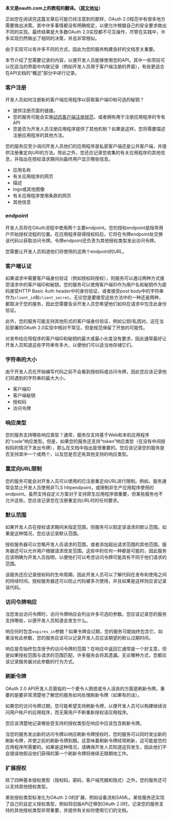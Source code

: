 
**本文是oauth.com上的教程的翻译。（[原文地址](https://www.oauth.com)）**

正如您在阅读完这篇文章后可能已经注意到的那样，OAuth 2.0规范中有很多地方需要做出决策。其中许多事情都没有明确规定，以便允许根据自己的安全要求做出不同的实现。最终结果是大多数OAuth 2.0实现都不可互操作，尽管在实践中，许多实现仍然做出了相同的决策，并且非常相似。

由于实现可以有许多不同的方式，因此为您的服务构建良好的文档至关重要。

本节介绍了您需要记录的内容，以便开发人员能够使用您的API。其中一些项目可以在适当的界面中内联记录（例如开发人员用于客户端注册的界面），有些更适合在API文档的“概述”部分中进行记录。

### 客户注册

开发人员如何注册新的客户端应用程序以获取客户端ID和可选的秘钥？

- 提供注册页面的链接。
- 您的服务可能会实施[动态客户端注册规范](https://tools.ietf.org/html/rfc7591)，或者拥有用于注册应用程序的专有API
- 您是否为开发人员注册应用程序提供了其他机制？如果是这样，您将需要描述注册应用程序的其他方法。
  
您的服务应至少询问开发人员他们的应用程序是私密客户端还是公共客户端，并提供注册重定向URI的方法。除此之外，您还应记录您收集的有关应用程序的其他信息，并指出在授权请求期间向最终用户显示哪些信息。

- 应用名称
- 有关应用程序的网页
- 描述
- logo或其他图像
- 有关应用程序使用条款的网页
- 其他信息

### endpoint

开发人员将在OAuth流程中使用两个主要endpoint。您的授权endpoint是指导用户开始授权流程的位置。在应用程序获得授权码后，它将在令牌endpoint处交换该代码以获取访问令牌。令牌endpoint还负责为其他授权类型发出访问令牌。

您需要让开发人员知道他们将使用的这两个endpoint的URL。

### 客户端认证

如果请求中需要客户端身份验证（例如授权码授权），则服务可以通过两种方式接受请求中的客户端ID和秘钥。您的服务可以使用客户端ID作为用户名和秘钥作为密码接受HTTP Basic Auth header中的身份验证，或者接受post body中的字符串作为`client_id`和`client_secret`。无论您是要接受这些方法中的一种还是两种，都取决于您的服务，因此您需要告诉开发人员您希望他们如何在请求中包含此身份验证。

此外，您的服务可能支持其他形式的客户端身份验证，例如公钥/私钥对。这在当前部署的OAuth 2.0实现中相对不常见，但是规范保留了开放的可能性。

对发布给应用程序的客户端ID和秘钥的最大或最小长度没有要求，因此通常最好让开发人员知道这些字符串有多大，以便他们可以适当地存储它们。

### 字符串的大小

由于开发人员在开始编写代码之前不会看到授权码或访问令牌，因此您应该记录他们将遇到的字符串的最大大小。

- 客户端ID
- 客户端秘钥
- 授权码
- 访问令牌

### 响应类型

您的服务支持哪些响应类型？通常，服务仅支持基于Web和本机应用程序的“code”响应类型。但是，如果您的服务还支持“token”响应类型（在没有中间授权码的情况下发出令牌），那么在文档中指出是很重要的。您应该记录您的服务是否支持其中一个或两个，以及您是否还有其他支持的响应类型。

### 重定向URL限制

您的服务可能会对开发人员可以使用的已注册重定向URL进行限制。例如，服务通常会禁止开发人员使用非TLS httpendpoint，或限制非生产应用程序使用的endpoint。虽然支持自定义方案对于支持原生应用程序很重要，但某些服务也不允许这些。您应该记录您在注册重定向URL时的任何要求。

### 默认范围

如果开发人员在授权请求期间未指定范围，则服务可以假定该请求的默认范围。如果是这种情况，您应该记录默认范围。

授权服务器可以忽略开发人员请求的范围，或者添加超出请求范围的其他范围。服务器还可以允许用户根据请求改变范围。这些中的任何一种都是可能的，因此服务应该明确为开发人员指明，以便他们可以考虑访问令牌可能具有不同于他们请求的范围。

该服务还应记录授权码的生命周期，因此开发人员可以了解代码在发布和使用之间的持续时间。授权服务器还可以防止代码被多次使用，并且如果是这样则应该记录该代码。

### 访问令牌响应

当您发出访问令牌时，访问令牌响应会列出许多可选的参数。您应该记录您的服务支持哪些，以便开发人员知道会发生什么。

响应何时包含`expires_in`参数？如果令牌会过期，您的服务可能始终包含它，如果没有此参数，您的服务应该可以记录开发人员应该期望的默认过期时间。

响应是否始终包含授予的访问令牌的范围？在响应中返回它通常是一个好主意，但是如果授权范围与请求的范围匹配，许多服务会将其遗漏。无论哪种方式，您都应该记录服务器对此参数的行为方式。

### 刷新令牌

OAuth 2.0 API开发人员面临的一个更令人困惑或令人沮丧的方面是刷新令牌。重要的是要非常清楚地了解您的服务如何处理刷新令牌（如果有的话）。

如果您的访问令牌过期，您可能希望支持刷新令牌，以便开发人员可以构建继续访问用户帐户的应用程序，而无需用户不断重新授权该应用程序。

您应该清楚地记录哪些受支持的授权类型在响应中应该包含刷新令牌。

当您的服务发出新的访问令牌以响应刷新令牌授权时，您的服务可以同时发出新的刷新令牌，并使之前的刷新令牌到期。这意味着刷新令牌经常刷新，这可能是您的应用程序所需要的。如果是这种情况，请确保开发人员知道这将发生，因此他们不会错误地假设他们获得的第一个刷新令牌将继续无限期地工作。

### 扩展授权

除了四种基本授权类型（授权码，密码，客户端凭据和隐式）之外，您的服务还可以支持其他授权类型。

某些授权类型标准化为OAuth 2.0的扩展，例如设备流和SAML。某些服务还实现了自己的自定义授权类型，例如将旧版API迁移到OAuth 2.0时。记录您的服务支持的其他授权类型非常重要，并提供有关如何使用它们的文档。